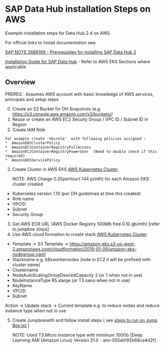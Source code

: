 # SAP Data Hub installation Steps on AWS
Example installation steps for Data Hub 2.4 on AWS

For official links to install documentation see:

[SAP NOTE 2686169 - Prerequisites for installing SAP Data Hub 2](https://launchpad.support.sap.com/#/notes/2686169)

[Installation Guide for SAP Data Hub](https://help.sap.com/viewer/e66c399612e84a83a8abe97c0eeb443a/2.4.latest/en-US/9f866d8ef9a94c30947f12e73eaf0dd9.html)  - Refer to AWS EKS Sections where applicable


Overview
---------
PREREQ : Assumes AWS account with basic knowledge of AWS services, principals and setup steps


0. Create an S3 Bucket for DH Snapshots (e.g. https://s3.console.aws.amazon.com/s3/buckets/<BUKETNAME>/<CLUSTER NAME FOLDER>
0. Reuse or create an AWS EC2 Secuity Group / VPC ID / Subnet ID  in Region
1. Create IAM Role
```
For example create 'eksrole'  with following policies assigned :
*  AmazonEKSClusterPolicy
*  AmazonEC2ContainerRegistryFullAccess
*  AmazonEC2ContainerRegistryPowerUser  (Need to double check if this required)
*  AmazonEKSServicePolicy
```
2. Create Cluster in AWS EKS [AWS Kubernetes Cluster](https://docs.aws.amazon.com/eks/latest/userguide/getting-started.html) 
    
    NOTE: AWS Charge $0.20 per hour (~$144 p/mth) for each Amazon EKS cluster created
* Kubernetes version  1.10  (per DH guidelines at time this created)
* Role name      <see earlier step>
* VPCID          <see earlier step>
* Subnet         <see earlier step>
* Security Group <see earlier step>
    
    
3. Get AWS ECR URL   (AWS Docker Registry 500Mb free  0.10 gb/mth)   [refer to jumpbox steps]  
4. Use AWS cloud formation to create stack [AWS Kubernetes Cluster](https://docs.aws.amazon.com/eks/latest/userguide/getting-started.html) 
* Template -> S3 Template -> https://amazon-eks.s3-us-west-2.amazonaws.com/cloudformation/2019-01-09/amazon-eks-nodegroup.yaml
* Stackname                             e.g. k8sworkernodes (note in EC2  it will be prefixed with cluster name)
* Clustername                           <see earlier step>
* NodeAutoScalingGroupDesiredCapacity   3          (or   1 when not in use)
* NodeInstanceType                      R5.xlarge  (or   T3.nano when not in use)
* KeyName                               <See secuirty group from earlier steps>
* VPCID                                 <see earlier step>
* Subnet                                <see earlier step>

    
Action -> Update stack -> Current template e.g. to reduce nodes and reduce instance type when not in use

5. Create Jumpboxwith and follow install steps ( see [steps to run on Jump Box.txt](https://github.com/amacdonaldsap/DH_AWS_SETUP/blob/master/steps%20to%20run%20on%20Jump%20Box.txt) )

    NOTE: Used T3.Micro Instance type with minimum 100Gb [Deep Learning AMI (Amazon Linux) Version 21.0 - ami-055ab192b68ca4d2f]

